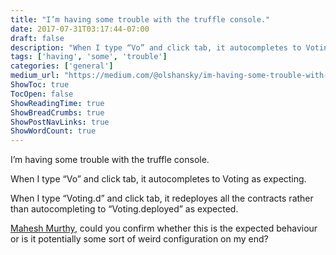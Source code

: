 ```yaml
---
title: "I’m having some trouble with the truffle console."
date: 2017-07-31T03:17:44-07:00
draft: false
description: "When I type “Vo” and click tab, it autocompletes to Voting as expecting."
tags: ['having', 'some', 'trouble']
categories: ['general']
medium_url: "https://medium.com/@olshansky/im-having-some-trouble-with-the-truffle-console-3a385403433c"
ShowToc: true
TocOpen: false
ShowReadingTime: true
ShowBreadCrumbs: true
ShowPostNavLinks: true
ShowWordCount: true
---
```


I’m having some trouble with the truffle console.

When I type “Vo” and click tab, it autocompletes to Voting as expecting.

When I type “Voting.d” and click tab, it redeployes all the contracts rather than autocompleting to “Voting.deployed” as expected.

[Mahesh Murthy](https://medium.com/u/14d83a8fab8c), could you confirm whether this is the expected behaviour or is it potentially some sort of weird configuration on my end?